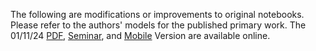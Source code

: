 The following are modifications or improvements to original notebooks. Please refer to the authors' models for the published primary work. The 01/11/24 [PDF](https://drive.google.com/file/d/1oU3jp9bSKiK1KMVby3YkAulKo7AY30x2/view?usp=sharing), [Seminar](https://www.youtube.com/watch?v=ZFADek7Z3Ak), and [Mobile](https://www.chemicalqdevice.com/efficiency-metrics-single-vs-parallel-qml-algorithms) Version are available online.
